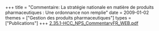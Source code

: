 +++
title = "Commentaire: La stratégie nationale en matière de produits pharmaceutiques : Une ordonnance non remplie"
date = 2009-01-02
themes = ["Gestion des produits pharmaceutiques"]
types = ["Publications"]
+++
[2.35.1-HCC\_NPS\_CommentaryFR\_WEB.pdf](/files/2.35.1-HCC_NPS_CommentaryFR_WEB.pdf)
